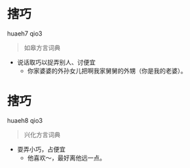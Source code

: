 # 搳巧
huaeh7 qio3
> 如皋方言词典
- 说话取巧以捉弄别人、讨便宜
  - 你家婆婆的外孙女儿把啊我家舅舅的外甥（你是我的老婆）。

# 搳巧
huaeh8 qio3
> 兴化方言词典
- 耍弄小巧，占便宜
  - 他喜欢～，最好离他远一点。

